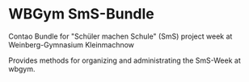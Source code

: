 # WBGym SmS-Bundle
Contao Bundle for "Schüler machen Schule" (SmS) project week at Weinberg-Gymnasium Kleinmachnow

Provides methods for organizing and administrating the SmS-Week at wbgym.
